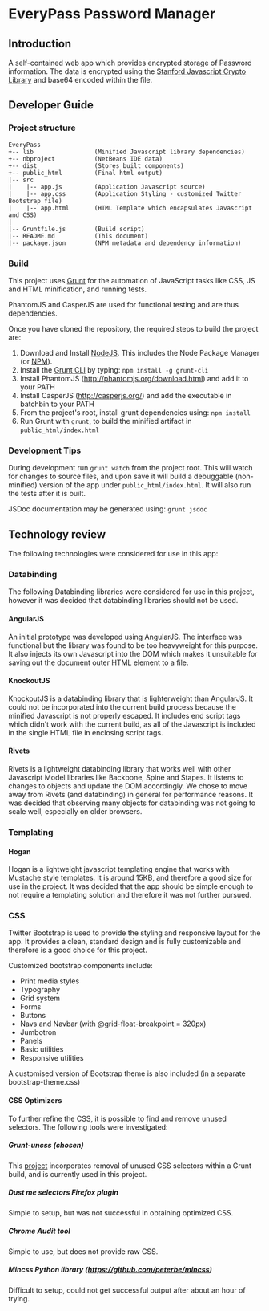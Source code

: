 # EveryPass Password Manager

## Introduction
A self-contained web app which provides encrypted storage of Password information.
The data is encrypted using the [Stanford Javascript Crypto Library](http://crypto.stanford.edu/sjcl/) and base64 encoded within the file.

## Developer Guide
### Project structure

```
EveryPass
+-- lib                 (Minified Javascript library dependencies)
+-- nbproject           (NetBeans IDE data)
+-- dist                (Stores built components)
+-- public_html         (Final html output)
|-- src
|    |-- app.js         (Application Javascript source)
|    |-- app.css        (Application Styling - customized Twitter Bootstrap file)
|    |-- app.html       (HTML Template which encapsulates Javascript and CSS)
|
|-- Gruntfile.js        (Build script)
|-- README.md           (This document)
|-- package.json        (NPM metadata and dependency information)
```

### Build

This project uses [Grunt](http://gruntjs.com/) for the automation of JavaScript tasks like CSS, JS and HTML minification, and running tests.

PhantomJS and CasperJS are used for functional testing and are thus dependencies.

Once you have cloned the repository, the required steps to build the project are:

1. Download and Install [NodeJS](http://nodejs.org/download/). This includes the Node Package Manager (or [NPM](https://npmjs.org/)).
2. Install the [Grunt CLI](http://gruntjs.com/getting-started) by typing: ```npm install -g grunt-cli```
3. Install PhantomJS (http://phantomjs.org/download.html) and add it to your PATH
4. Install CasperJS (http://casperjs.org/) and add the executable in batchbin to your PATH
5. From the project's root, install grunt dependencies using: ```npm install ```
6. Run Grunt with ```grunt```, to build the minified artifact in ```public_html/index.html```

### Development Tips

During development run ```grunt watch``` from the project root.
This will watch for changes to source files, and upon save it will build a debuggable (non-minified) version of the app under ```public_html/index.html```.
It will also run the tests after it is built.

JSDoc documentation may be generated using: ```grunt jsdoc```

## Technology review
The following technologies were considered for use in this app:

### Databinding
The following Databinding libraries were considered for use in this project, however it was decided that databinding libraries should not be used.

#### AngularJS
An initial prototype was developed using AngularJS. The interface was functional but the library was found to be too heavyweight for this purpose.
It also injects its own Javascript into the DOM which makes it unsuitable for saving out the document outer HTML element to a file.

#### KnockoutJS
KnockoutJS is a databinding library that is lighterweight than AngularJS.
It could not be incorporated into the current build process because the minified Javascript is not properly escaped.
It includes end script tags which didn't work with the current build, as all of the Javascript is included in the single HTML file in enclosing script tags.

#### Rivets
Rivets is a lightweight databinding library that works well with other Javascript Model libraries like Backbone, Spine and Stapes.
It listens to changes to objects and update the DOM accordingly.
We chose to move away from Rivets (and databinding) in general for performance reasons.
It was decided that observing many objects for databinding was not going to scale well, especially on older browsers.

### Templating

#### Hogan
Hogan is a lightweight javascript templating engine that works with Mustache style templates.
It is around 15KB, and therefore a good size for use in the project.
It was decided that the app should be simple enough to not require a templating solution and therefore it was not further pursued.

### CSS
Twitter Bootstrap is used to provide the styling and responsive layout for the app.
It provides a clean, standard design and is fully customizable and therefore is a good choice for this project.

Customized bootstrap components include:
- Print media styles
- Typography
- Grid system
- Forms
- Buttons
- Navs and Navbar (with @grid-float-breakpoint = 320px)
- Jumbotron
- Panels
- Basic utilities
- Responsive utilities

A customised version of Bootstrap theme is also included (in a separate bootstrap-theme.css)

#### CSS Optimizers
To further refine the CSS, it is possible to find and remove unused selectors.
The following tools were investigated:

##### Grunt-uncss (chosen)
This [project](https://github.com/addyosmani/grunt-uncss) incorporates removal of unused CSS selectors within a Grunt build, and is currently used in this project.

##### Dust me selectors Firefox plugin 
Simple to setup, but was not successful in obtaining optimized CSS.

##### Chrome Audit tool
Simple to use, but does not provide raw CSS.

##### Mincss Python library (https://github.com/peterbe/mincss)
Difficult to setup, could not get successful output after about an hour of trying.